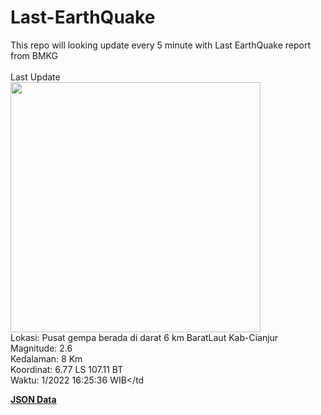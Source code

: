 # Last-EarthQuake
This repo will looking update every 5 minute with Last EarthQuake report from BMKG
<br>
<br>
Last Update
<br>
<img src="https://ews.bmkg.go.id/TEWS/data/20221122162536.mmi.jpg" width="400"/>
<br>
Lokasi: Pusat gempa berada di darat 6 km BaratLaut Kab-Cianjur <br>
Magnitude: 2.6 <br>
Kedalaman: 8 Km <br>
Koordinat: 6.77 LS 107.11 BT <br>
Waktu: 1/2022 16:25:36 WIB</td <br>

<a href="./data/data.json">**JSON Data**</a>
